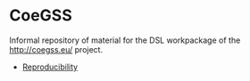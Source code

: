 # CoeGSS
Informal repository of material for the DSL workpackage of the http://coegss.eu/ project.

* [Reproducibility](2016-04/)
